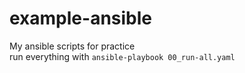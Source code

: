# example-ansible
My ansible scripts for practice  
run everything with `ansible-playbook 00_run-all.yaml`
